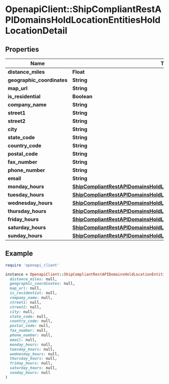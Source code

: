 # OpenapiClient::ShipCompliantRestAPIDomainsHoldLocationEntitiesHoldLocationDetail

## Properties

| Name | Type | Description | Notes |
| ---- | ---- | ----------- | ----- |
| **distance_miles** | **Float** |  | [optional] |
| **geographic_coordinates** | **String** |  | [optional] |
| **map_url** | **String** |  | [optional] |
| **is_residential** | **Boolean** |  | [optional] |
| **company_name** | **String** |  | [optional] |
| **street1** | **String** |  | [optional] |
| **street2** | **String** |  | [optional] |
| **city** | **String** |  | [optional] |
| **state_code** | **String** |  | [optional] |
| **country_code** | **String** |  | [optional] |
| **postal_code** | **String** |  | [optional] |
| **fax_number** | **String** |  | [optional] |
| **phone_number** | **String** |  | [optional] |
| **email** | **String** |  | [optional] |
| **monday_hours** | [**ShipCompliantRestAPIDomainsHoldLocationEntitiesHoldLocationOpenHours**](ShipCompliantRestAPIDomainsHoldLocationEntitiesHoldLocationOpenHours.md) |  | [optional] |
| **tuesday_hours** | [**ShipCompliantRestAPIDomainsHoldLocationEntitiesHoldLocationOpenHours**](ShipCompliantRestAPIDomainsHoldLocationEntitiesHoldLocationOpenHours.md) |  | [optional] |
| **wednesday_hours** | [**ShipCompliantRestAPIDomainsHoldLocationEntitiesHoldLocationOpenHours**](ShipCompliantRestAPIDomainsHoldLocationEntitiesHoldLocationOpenHours.md) |  | [optional] |
| **thursday_hours** | [**ShipCompliantRestAPIDomainsHoldLocationEntitiesHoldLocationOpenHours**](ShipCompliantRestAPIDomainsHoldLocationEntitiesHoldLocationOpenHours.md) |  | [optional] |
| **friday_hours** | [**ShipCompliantRestAPIDomainsHoldLocationEntitiesHoldLocationOpenHours**](ShipCompliantRestAPIDomainsHoldLocationEntitiesHoldLocationOpenHours.md) |  | [optional] |
| **saturday_hours** | [**ShipCompliantRestAPIDomainsHoldLocationEntitiesHoldLocationOpenHours**](ShipCompliantRestAPIDomainsHoldLocationEntitiesHoldLocationOpenHours.md) |  | [optional] |
| **sunday_hours** | [**ShipCompliantRestAPIDomainsHoldLocationEntitiesHoldLocationOpenHours**](ShipCompliantRestAPIDomainsHoldLocationEntitiesHoldLocationOpenHours.md) |  | [optional] |

## Example

```ruby
require 'openapi_client'

instance = OpenapiClient::ShipCompliantRestAPIDomainsHoldLocationEntitiesHoldLocationDetail.new(
  distance_miles: null,
  geographic_coordinates: null,
  map_url: null,
  is_residential: null,
  company_name: null,
  street1: null,
  street2: null,
  city: null,
  state_code: null,
  country_code: null,
  postal_code: null,
  fax_number: null,
  phone_number: null,
  email: null,
  monday_hours: null,
  tuesday_hours: null,
  wednesday_hours: null,
  thursday_hours: null,
  friday_hours: null,
  saturday_hours: null,
  sunday_hours: null
)
```

